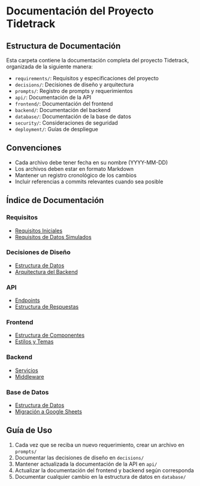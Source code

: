 # Documentación del Proyecto Tidetrack

## Estructura de Documentación

Esta carpeta contiene la documentación completa del proyecto Tidetrack, organizada de la siguiente manera:

- `requirements/`: Requisitos y especificaciones del proyecto
- `decisions/`: Decisiones de diseño y arquitectura
- `prompts/`: Registro de prompts y requerimientos
- `api/`: Documentación de la API
- `frontend/`: Documentación del frontend
- `backend/`: Documentación del backend
- `database/`: Documentación de la base de datos
- `security/`: Consideraciones de seguridad
- `deployment/`: Guías de despliegue

## Convenciones

- Cada archivo debe tener fecha en su nombre (YYYY-MM-DD)
- Los archivos deben estar en formato Markdown
- Mantener un registro cronológico de los cambios
- Incluir referencias a commits relevantes cuando sea posible

## Índice de Documentación

### Requisitos
- [Requisitos Iniciales](requirements/2025-07-12-requisitos-iniciales.md)
- [Requisitos de Datos Simulados](requirements/2025-07-12-requisitos-datos-simulados.md)

### Decisiones de Diseño
- [Estructura de Datos](decisions/2025-07-12-estructura-datos.md)
- [Arquitectura del Backend](decisions/2025-07-12-arquitectura-backend.md)

### API
- [Endpoints](api/2025-07-12-endpoints.md)
- [Estructura de Respuestas](api/2025-07-12-respuestas.md)

### Frontend
- [Estructura de Componentes](frontend/2025-07-12-componentes.md)
- [Estilos y Temas](frontend/2025-07-12-estilos.md)

### Backend
- [Servicios](backend/2025-07-12-servicios.md)
- [Middleware](backend/2025-07-12-middleware.md)

### Base de Datos
- [Estructura de Datos](database/2025-07-12-estructura-datos.md)
- [Migración a Google Sheets](database/2025-07-12-migracion-google-sheets.md)

## Guía de Uso

1. Cada vez que se reciba un nuevo requerimiento, crear un archivo en `prompts/`
2. Documentar las decisiones de diseño en `decisions/`
3. Mantener actualizada la documentación de la API en `api/`
4. Actualizar la documentación del frontend y backend según corresponda
5. Documentar cualquier cambio en la estructura de datos en `database/`
